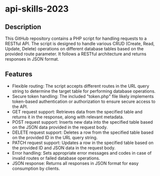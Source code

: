 # api-skills-2023

## Description
This GitHub repository contains a PHP script for handling requests to a RESTful API. The script is designed to handle various CRUD (Create, Read, Update, Delete) operations on different database tables based on the provided route parameter. It follows a RESTful architecture and returns responses in JSON format.

## Features
- Flexible routing: The script accepts different routes in the URL query string to determine the target table for performing database operations.
- Secure token handling: The included "token.php" file likely implements token-based authentication or authorization to ensure secure access to the API.
- GET request support: Retrieves data from the specified table and returns it in the response, along with relevant metadata.
- POST request support: Inserts new data into the specified table based on the JSON data provided in the request body.
- DELETE request support: Deletes a row from the specified table based on the provided ID in the URL query string.
- PATCH request support: Updates a row in the specified table based on the provided ID and JSON data in the request body.
- Error handling: Sets appropriate error messages and codes in case of invalid routes or failed database operations.
- JSON response: Returns all responses in JSON format for easy consumption by clients.
